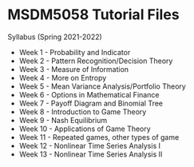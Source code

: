 # MSDM5058 Tutorial Files

Syllabus (Spring 2021-2022)

- Week 1 - Probability and Indicator
- Week 2 - Pattern Recognition/Decision Theory
- Week 3 - Measure of Information
- Week 4 - More on Entropy
- Week 5 - Mean Variance Analysis/Portfolio Theory
- Week 6 - Options in Mathematical Finance
- Week 7 - Payoff Diagram and Binomial Tree
- Week 8 - Introduction to Game Theory 
- Week 9 - Nash Equilibrium
- Week 10 - Applications of Game Theory
- Week 11 - Repeated games, other types of game
- Week 12 - Nonlinear Time Series Analysis I 
- Week 13 - Nonlinear Time Series Analysis II 

